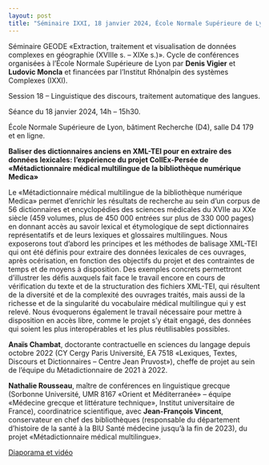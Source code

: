 ```yaml
---
layout: post
title: "Séminaire IXXI, 18 janvier 2024, École Normale Supérieure de Lyon"
---
```

Séminaire GEODE «Extraction, traitement et visualisation de données complexes en géographie (XVIIIe s. – XIXe s.)». Cycle de conférences organisées à l’École Normale Supérieure de Lyon par **Denis Vigier** et **Ludovic Moncla** et financées par l’Institut Rhônalpin des systèmes Complexes (IXXI).

Session 18 – Linguistique des discours, traitement automatique des langues.

Séance du 18 janvier 2024, 14h – 15h30.

École Normale Supérieure de Lyon, bâtiment Recherche (D4), salle D4 179 et en ligne.

**Baliser des dictionnaires anciens en XML-TEI pour en extraire des données lexicales: l’expérience du projet CollEx-Persée de «Métadictionnaire médical multilingue de la bibliothèque numérique Medica»**

Le «Métadictionnaire médical multilingue de la bibliothèque numérique Medica» permet d’enrichir les résultats de recherche au sein d’un corpus de 56 dictionnaires et encyclopédies des sciences médicales du XVIIe au XXe siècle (459 volumes, plus de 450 000 entrées sur plus de 330 000 pages) en donnant accès au savoir lexical et étymologique de sept dictionnaires représentatifs et de leurs lexiques et glossaires multilingues. Nous exposerons tout d’abord les principes et les méthodes de balisage XML-TEI qui ont été définis pour extraire des données lexicales de ces ouvrages, après océrisation, en fonction des objectifs du projet et des contraintes de temps et de moyens à disposition. Des exemples concrets permettront d’illustrer les défis auxquels fait face le travail encore en cours de vérification du texte et de la structuration des fichiers XML-TEI, qui résultent de la diversité et de la complexité des ouvrages traités, mais aussi de la richesse et de la singularité du vocabulaire médical multilingue qui y est relevé. Nous évoquerons également le travail nécessaire pour mettre à disposition en accès libre, comme le projet s’y était engagé, des données qui soient les plus interopérables et les plus réutilisables possibles.

**Anaïs Chambat**, doctorante contractuelle en sciences du langage depuis octobre 2022 (CY Cergy Paris Université, EA 7518 «Lexiques, Textes, Discours et Dictionnaires – Centre Jean Pruvost»), cheffe de projet au sein de l’équipe du Métadictionnaire de 2021 à 2022.

**Nathalie Rousseau**, maître de conférences en linguistique grecque (Sorbonne Université, UMR 8167 «Orient et Méditerranée» – équipe «Médecine grecque et littérature technique», Institut universitaire de France), coordinatrice scientifique, avec **Jean-François Vincent**, conservateur en chef des bibliothèques (responsable du département d’histoire de la santé à la BIU Santé médecine jusqu’à la fin de 2023), du projet «Métadictionnaire médical multilingue».

[Diaporama et vidéo](https://gitlab.liris.cnrs.fr/geode/seminaires-ixxi/-/tree/master/s%C3%A9minaires/session18_jan24)
